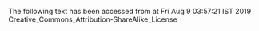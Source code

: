 The following text has been accessed from at Fri Aug 9 03:57:21 IST 2019
Creative_Commons_Attribution-ShareAlike_License
